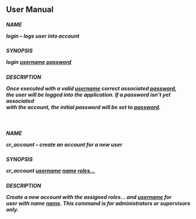 ## User Manual

<h5> NAME 

<b>login</b> – logs user into account 
 
<h5> SYNOPSIS 

login <u>username</u> <u>password</u>

<h5> DESCRIPTION 

Once executed with a valid <u>username</u> correct associated <u>password</u>,   
the user will be logged into the application. If a password isn’t yet associated   
with the account, the initial password will be set to <u>password</u>.  

<br>

<h5> NAME 

<b>cr_account</b> – create an account for a new user
 
<h5> SYNOPSIS 

cr_account <u>username</u> <u>name</u> <u>roles...</u>

<h5> DESCRIPTION 

Create a new account with the assigned </u>roles...</u> and <u>username</u> for   
user with name <u>name</u>. This command is for administrators or supervisors only. 